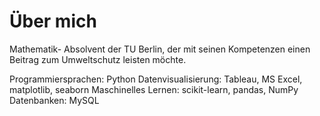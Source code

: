 # Über mich
Mathematik- Absolvent der TU Berlin, der mit seinen Kompetenzen einen Beitrag zum Umweltschutz leisten möchte.

Programmiersprachen: Python
Datenvisualisierung: Tableau, MS Excel, matplotlib, seaborn
Maschinelles Lernen: scikit-learn, pandas, NumPy
Datenbanken: MySQL
